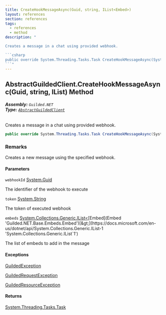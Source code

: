 ```yaml
---
title: CreateHookMessageAsync(Guid, string, IList<Embed>)
layout: references
section: references
tags:
  - references
  - method
description: "

Creates a message in a chat using provided webhook.

```csharp
public override System.Threading.Tasks.Task CreateHookMessageAsync(System.Guid webhookId, string token, System.Collections.Generic.IList<Guilded.NET.Base.Embeds.Embed> embeds);
```"
---
```


## AbstractGuildedClient.CreateHookMessageAsync(Guid, string, IList<Embed>) Method
###### **Assembly:** `Guilded.NET`<br/>**Type:** [`AbstractGuildedClient`](AbstractGuildedClient 'Guilded.NET.AbstractGuildedClient')

Creates a message in a chat using provided webhook.

```csharp
public override System.Threading.Tasks.Task CreateHookMessageAsync(System.Guid webhookId, string token, System.Collections.Generic.IList<Guilded.NET.Base.Embeds.Embed> embeds);
```

### Remarks
  
Creates a new message using the specified webhook.
#### Parameters

<a name='Guilded.NET.AbstractGuildedClient.CreateHookMessageAsync(System.Guid,string,System.Collections.Generic.IList_Guilded.NET.Base.Embeds.Embed_).webhookId'></a>

`webhookId` [System.Guid](https://docs.microsoft.com/en-us/dotnet/api/System.Guid 'System.Guid')

The identifier of the webhook to execute

<a name='Guilded.NET.AbstractGuildedClient.CreateHookMessageAsync(System.Guid,string,System.Collections.Generic.IList_Guilded.NET.Base.Embeds.Embed_).token'></a>

`token` [System.String](https://docs.microsoft.com/en-us/dotnet/api/System.String 'System.String')

The token of executed webhook

<a name='Guilded.NET.AbstractGuildedClient.CreateHookMessageAsync(System.Guid,string,System.Collections.Generic.IList_Guilded.NET.Base.Embeds.Embed_).embeds'></a>

`embeds` [System.Collections.Generic.IList&lt;](https://docs.microsoft.com/en-us/dotnet/api/System.Collections.Generic.IList-1 'System.Collections.Generic.IList`1')[Embed](Embed 'Guilded.NET.Base.Embeds.Embed')[&gt;](https://docs.microsoft.com/en-us/dotnet/api/System.Collections.Generic.IList-1 'System.Collections.Generic.IList`1')

The list of embeds to add in the message

#### Exceptions

[GuildedException](GuildedException 'Guilded.NET.Base.GuildedException')

[GuildedRequestException](GuildedRequestException 'Guilded.NET.Base.GuildedRequestException')

[GuildedResourceException](GuildedResourceException 'Guilded.NET.Base.GuildedResourceException')

#### Returns
[System.Threading.Tasks.Task](https://docs.microsoft.com/en-us/dotnet/api/System.Threading.Tasks.Task 'System.Threading.Tasks.Task')